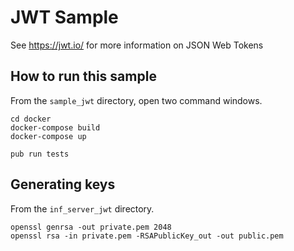 # JWT Sample

See https://jwt.io/ for more information on JSON Web Tokens

## How to run this sample

From the `sample_jwt` directory, open two command windows.

```
cd docker
docker-compose build
docker-compose up
```
```
pub run tests
```

## Generating keys

From the `inf_server_jwt` directory.

```
openssl genrsa -out private.pem 2048
openssl rsa -in private.pem -RSAPublicKey_out -out public.pem
```
